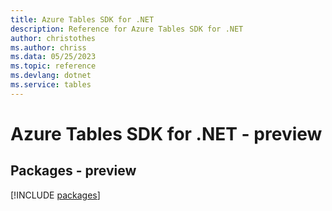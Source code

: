```yaml
---
title: Azure Tables SDK for .NET
description: Reference for Azure Tables SDK for .NET
author: christothes
ms.author: chriss
ms.data: 05/25/2023
ms.topic: reference
ms.devlang: dotnet
ms.service: tables
---
```

# Azure Tables SDK for .NET - preview
## Packages - preview
[!INCLUDE [packages](tables-index.md)]